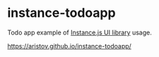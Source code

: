 # instance-todoapp

Todo app example of [Instance.js UI library](//github.com/aristov/instance) usage.

https://aristov.github.io/instance-todoapp/
